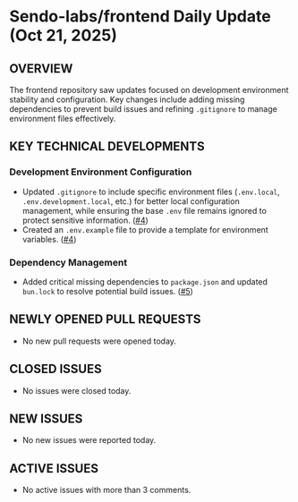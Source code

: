 # Sendo-labs/frontend Daily Update (Oct 21, 2025)
## OVERVIEW 
The frontend repository saw updates focused on development environment stability and configuration. Key changes include adding missing dependencies to prevent build issues and refining `.gitignore` to manage environment files effectively.

## KEY TECHNICAL DEVELOPMENTS

### Development Environment Configuration
- Updated `.gitignore` to include specific environment files (`.env.local`, `.env.development.local`, etc.) for better local configuration management, while ensuring the base `.env` file remains ignored to protect sensitive information. ([#4](https://github.com/Sendo-labs/frontend/pull/4))
- Created an `.env.example` file to provide a template for environment variables. ([#4](https://github.com/Sendo-labs/frontend/pull/4))

### Dependency Management
- Added critical missing dependencies to `package.json` and updated `bun.lock` to resolve potential build issues. ([#5](https://github.com/Sendo-labs/frontend/pull/5))

## NEWLY OPENED PULL REQUESTS
- No new pull requests were opened today.

## CLOSED ISSUES
- No issues were closed today.

## NEW ISSUES
- No new issues were reported today.

## ACTIVE ISSUES
- No active issues with more than 3 comments.